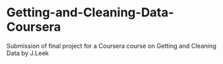 Getting-and-Cleaning-Data-Coursera
==================================

Submission of final project for a Coursera course on Getting and Cleaning Data by J.Leek
